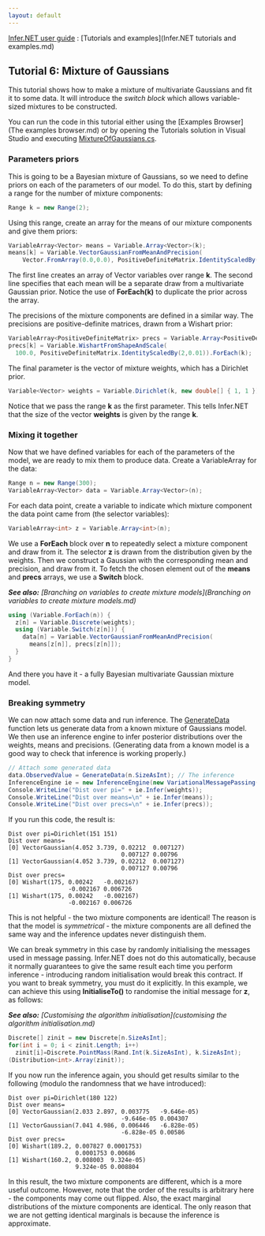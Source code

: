 ```yaml
---
layout: default 
--- 
```

[Infer.NET user guide](index.md) : [Tutorials and examples](Infer.NET tutorials and examples.md)

## Tutorial 6: Mixture of Gaussians

This tutorial shows how to make a mixture of multivariate Gaussians and fit it to some data. It will introduce the _switch block_ which allows variable-sized mixtures to be constructed.

You can run the code in this tutorial either using the [Examples Browser](The examples browser.md) or by opening the Tutorials solution in Visual Studio and executing [MixtureOfGaussians.cs](https://github.com/dotnet/infer/blob/master/src/Tutorials/MixtureOfGaussians.cs).

### Parameters priors

This is going to be a Bayesian mixture of Gaussians, so we need to define priors on each of the parameters of our model. To do this, start by defining a range for the number of mixture components:

```csharp
Range k = new Range(2);
```

Using this range, create an array for the means of our mixture components and give them priors:

```csharp
VariableArray<Vector> means = Variable.Array<Vector>(k);  
means[k] = Variable.VectorGaussianFromMeanAndPrecision(
    Vector.FromArray(0.0,0.0), PositiveDefiniteMatrix.IdentityScaledBy(2,0.01)).ForEach(k);
```

The first line creates an array of Vector variables over range **k**. The second line specifies that each mean will be a separate draw from a multivariate Gaussian prior. Notice the use of **ForEach(k)** to duplicate the prior across the array.

The precisions of the mixture components are defined in a similar way. The precisions are positive-definite matrices, drawn from a Wishart prior:

```csharp
VariableArray<PositiveDefiniteMatrix> precs = Variable.Array<PositiveDefiniteMatrix>(k);  
precs[k] = Variable.WishartFromShapeAndScale(  
  100.0, PositiveDefiniteMatrix.IdentityScaledBy(2,0.01)).ForEach(k);
```

The final parameter is the vector of mixture weights, which has a Dirichlet prior.

```csharp
Variable<Vector> weights = Variable.Dirichlet(k, new double[] { 1, 1 });
```

Notice that we pass the range **k** as the first parameter. This tells Infer.NET that the size of the vector **weights** is given by the range **k**.

### Mixing it together 

Now that we have defined variables for each of the parameters of the model, we are ready to mix them to produce data. Create a VariableArray for the data:

```csharp
Range n = new Range(300);  
VariableArray<Vector> data = Variable.Array<Vector>(n);
```

For each data point, create a variable to indicate which mixture component the data point came from (the selector variables):

```csharp
VariableArray<int> z = Variable.Array<int>(n);
```

We use a **ForEach** block over **n** to repeatedly select a mixture component and draw from it. The selector **z** is drawn from the distribution given by the weights. Then we construct a Gaussian with the corresponding mean and precision, and draw from it. To fetch the chosen element out of the **means** and **precs** arrays, we use a **Switch** block.

_**See also:** [Branching on variables to create mixture models](Branching on variables to create mixture models.md)_

```csharp
using (Variable.ForEach(n)) {  
  z[n] = Variable.Discrete(weights);  
  using (Variable.Switch(z[n])) {  
    data[n] = Variable.VectorGaussianFromMeanAndPrecision(  
      means[z[n]], precs[z[n]]);  
  }  
}
```

And there you have it - a fully Bayesian multivariate Gaussian mixture model.

### Breaking symmetry 

We can now attach some data and run inference.  The [GenerateData](https://github.com/dotnet/infer/blob/master/src/Tutorials/MixtureOfGaussians.cs#L70) function lets us generate data from a known mixture of Gaussians model.  We then use an inference engine to infer posterior distributions over the weights, means and precisions.  (Generating data from a known model is a good way to check that inference is working properly.)

```csharp
// Attach some generated data  
data.ObservedValue = GenerateData(n.SizeAsInt); // The inference  
InferenceEngine ie = new InferenceEngine(new VariationalMessagePassing());  
Console.WriteLine("Dist over pi=" + ie.Infer(weights));  
Console.WriteLine("Dist over means=\n" + ie.Infer(means));  
Console.WriteLine("Dist over precs=\n" + ie.Infer(precs));
```

If you run this code, the result is:

```
Dist over pi=Dirichlet(151 151)  
Dist over means=  
[0] VectorGaussian(4.052 3.739, 0.02212  0.007127)  
                                0.007127 0.00796  
[1] VectorGaussian(4.052 3.739, 0.02212  0.007127)  
                                0.007127 0.00796  
Dist over precs=  
[0] Wishart(175, 0.00242   -0.002167)  
                 -0.002167 0.006726  
[1] Wishart(175, 0.00242   -0.002167)  
                 -0.002167 0.006726
```

This is not helpful - the two mixture components are identical! The reason is that the model is _symmetrical_ \- the mixture components are all defined the same way and the inference updates never distinguish them. 

We can break symmetry in this case by randomly initialising the messages used in message passing. Infer.NET does not do this automatically, because it normally guarantees to give the same result each time you perform inference - introducing random initialisation would break this contract. If you want to break symmetry, you must do it explicitly. In this example, we can achieve this using **InitialiseTo()** to randomise the initial message for **z**, as follows:

_**See also:** [Customising the algorithm initialisation](customising the algorithm initialisation.md)_

```csharp
Discrete[] zinit = new Discrete[n.SizeAsInt];  
for(int i = 0; i < zinit.Length; i++)  
  zinit[i]=Discrete.PointMass(Rand.Int(k.SizeAsInt), k.SizeAsInt);  
(Distribution<int>.Array(zinit));
```

If you now run the inference again, you should get results similar to the following (modulo the randomness that we have introduced):

```
Dist over pi=Dirichlet(180 122)  
Dist over means=  
[0] VectorGaussian(2.033 2.897, 0.003775   -9.646e-05)  
                                -9.646e-05 0.004307  
[1] VectorGaussian(7.041 4.986, 0.006446   -6.828e-05)  
                                -6.828e-05 0.00586  
Dist over precs=  
[0] Wishart(189.2, 0.007827 0.0001753)  
                   0.0001753 0.00686  
[1] Wishart(160.2, 0.008003  9.324e-05)  
                   9.324e-05 0.008804
```

In this result, the two mixture components are different, which is a more useful outcome. However, note that the order of the results is arbitrary here - the components may come out flipped. Also, the exact marginal distributions of the mixture components are identical. The only reason that we are not getting identical marginals is because the inference is approximate.

​
